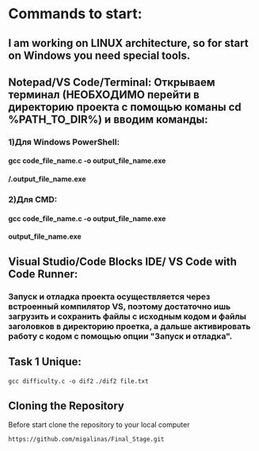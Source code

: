# Commands to start:
## I am working on LINUX architecture, so for start on Windows you need special tools.
## Notepad/VS Code/Terminal: Открываем терминал (НЕОБХОДИМО перейти в директорию проекта с помощью команы cd %PATH_TO_DIR%) и вводим команды:
### 1)Для Windows PowerShell: 
#### gcc code_file_name.c -o output_file_name.exe
#### /.output_file_name.exe
### 2)Для CMD:
#### gcc code_file_name.c -o output_file_name.exe
#### output_file_name.exe
## Visual Studio/Code Blocks IDE/ VS Code with Code Runner: 
### Запуск и отладка проекта осуществляется через встроенный компилятор VS, поэтому достаточно ишь загрузить и сохранить файлы  с исходным кодом и файлы заголовков в директорию проетка, а дальше активировать работу с кодом с помощью опции "Запуск и отладка".

## Task 1 Unique:
```gcc difficulty.c -o dif2```
```./dif2 file.txt```

## Cloning the Repository

Before start clone the repository to your local computer

```https://github.com/migalinas/Final_Stage.git```
